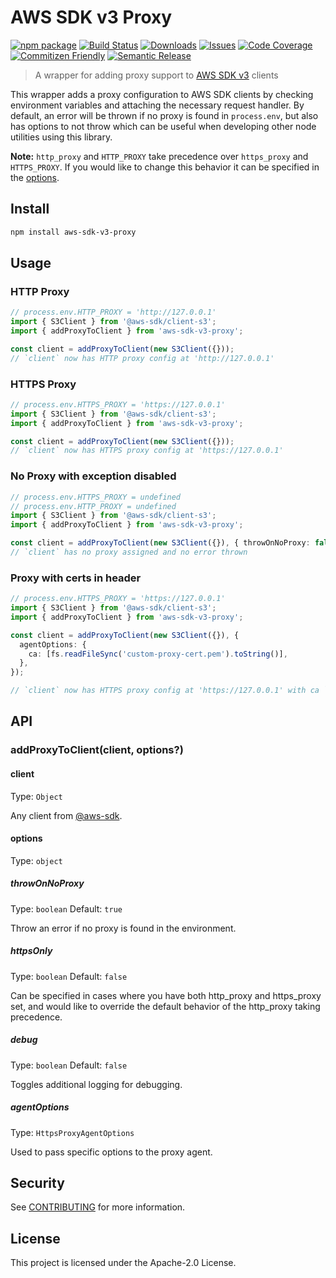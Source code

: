 # AWS SDK v3 Proxy

[![npm package][npm-img]][npm-url]
[![Build Status][build-img]][build-url]
[![Downloads][downloads-img]][downloads-url]
[![Issues][issues-img]][issues-url]
[![Code Coverage][codecov-img]][codecov-url]
[![Commitizen Friendly][commitizen-img]][commitizen-url]
[![Semantic Release][semantic-release-img]][semantic-release-url]

> A wrapper for adding proxy support to [AWS SDK v3](https://github.com/aws/aws-sdk-js-v3) clients

This wrapper adds a proxy configuration to AWS SDK clients by checking environment
variables and attaching the necessary request handler. By default, an error will
be thrown if no proxy is found in `process.env`, but also has options to not throw
which can be useful when developing other node utilities using this library.

**Note:** `http_proxy` and `HTTP_PROXY` take precedence over `https_proxy` and `HTTPS_PROXY`.
If you would like to change this behavior it can be specified in the [options](#options).

## Install

```bash
npm install aws-sdk-v3-proxy
```

## Usage

### HTTP Proxy

```ts
// process.env.HTTP_PROXY = 'http://127.0.0.1'
import { S3Client } from '@aws-sdk/client-s3';
import { addProxyToClient } from 'aws-sdk-v3-proxy';

const client = addProxyToClient(new S3Client({}));
// `client` now has HTTP proxy config at 'http://127.0.0.1'
```

### HTTPS Proxy

```ts
// process.env.HTTPS_PROXY = 'https://127.0.0.1'
import { S3Client } from '@aws-sdk/client-s3';
import { addProxyToClient } from 'aws-sdk-v3-proxy';

const client = addProxyToClient(new S3Client({}));
// `client` now has HTTPS proxy config at 'https://127.0.0.1'
```

### No Proxy with exception disabled

```ts
// process.env.HTTPS_PROXY = undefined
// process.env.HTTP_PROXY = undefined
import { S3Client } from '@aws-sdk/client-s3';
import { addProxyToClient } from 'aws-sdk-v3-proxy';

const client = addProxyToClient(new S3Client({}), { throwOnNoProxy: false });
// `client` has no proxy assigned and no error thrown
```

### Proxy with certs in header

```ts
// process.env.HTTPS_PROXY = 'https://127.0.0.1'
import { S3Client } from '@aws-sdk/client-s3';
import { addProxyToClient } from 'aws-sdk-v3-proxy';

const client = addProxyToClient(new S3Client({}), {
  agentOptions: {
    ca: [fs.readFileSync('custom-proxy-cert.pem').toString()],
  },
});

// `client` now has HTTPS proxy config at 'https://127.0.0.1' with ca `custom-proxy-cert.pem`
```

## API

### addProxyToClient(client, options?)

#### client

Type: `Object`

Any client from [@aws-sdk](https://github.com/aws/aws-sdk-js-v3).

#### options

Type: `object`

##### throwOnNoProxy

Type: `boolean`
Default: `true`

Throw an error if no proxy is found in the environment.

##### httpsOnly

Type: `boolean`
Default: `false`

Can be specified in cases where you have both http_proxy and https_proxy set, and would like to override the default behavior of the http_proxy taking precedence.

##### debug

Type: `boolean`
Default: `false`

Toggles additional logging for debugging.

##### agentOptions

Type: `HttpsProxyAgentOptions`

Used to pass specific options to the proxy agent.

## Security

See [CONTRIBUTING](CONTRIBUTING.md#security-issue-notifications) for more information.

## License

This project is licensed under the Apache-2.0 License.

[build-img]:https://github.com/awslabs/aws-sdk-v3-js-proxy/actions/workflows/release.yml/badge.svg
[build-url]:https://github.com/awslabs/aws-sdk-v3-js-proxy/actions/workflows/release.yml
[downloads-img]:https://img.shields.io/npm/dt/aws-sdk-v3-proxy
[downloads-url]:https://www.npmtrends.com/aws-sdk-v3-proxy
[npm-img]:https://img.shields.io/npm/v/aws-sdk-v3-proxy
[npm-url]:https://www.npmjs.com/package/aws-sdk-v3-proxy
[issues-img]:https://img.shields.io/github/issues/awslabs/aws-sdk-v3-js-proxy
[issues-url]:https://github.com/awslabs/aws-sdk-v3-js-proxy/issues
[codecov-img]:https://codecov.io/gh/awslabs/aws-sdk-v3-js-proxy/branch/main/graph/badge.svg
[codecov-url]:https://codecov.io/gh/awslabs/aws-sdk-v3-js-proxy
[semantic-release-img]:https://img.shields.io/badge/%20%20%F0%9F%93%A6%F0%9F%9A%80-semantic--release-e10079.svg
[semantic-release-url]:https://github.com/semantic-release/semantic-release
[commitizen-img]:https://img.shields.io/badge/commitizen-friendly-brightgreen.svg
[commitizen-url]:http://commitizen.github.io/cz-cli/
